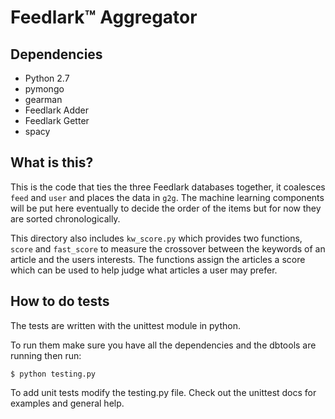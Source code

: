 Feedlark:tm: Aggregator
================

Dependencies
------------

- Python 2.7
- pymongo
- gearman
- Feedlark Adder
- Feedlark Getter
- spacy

What is this?
-------------

This is the code that ties the three Feedlark databases together, it coalesces `feed` and `user` and places the data in `g2g`.
The machine learning components will be put here eventually to decide the order of the items but for now they are sorted chronologically.

This directory also includes `kw_score.py` which provides two functions, `score` and `fast_score` to measure the crossover between the keywords of an article and the users interests.
The functions assign the articles a score which can be used to help judge what articles a user may prefer.

How to do tests
---------------

The tests are written with the unittest module in python.

To run them make sure you have all the dependencies and the dbtools are running then run:

	$ python testing.py


To add unit tests modify the testing.py file.
Check out the unittest docs for examples and general help.
